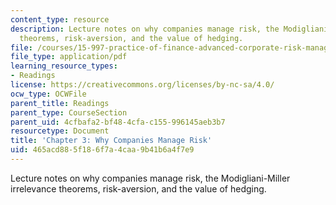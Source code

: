 ```yaml
---
content_type: resource
description: Lecture notes on why companies manage risk, the Modigliani-Miller irrelevance
  theorems, risk-aversion, and the value of hedging.
file: /courses/15-997-practice-of-finance-advanced-corporate-risk-management-spring-2009/465acd885f186f7a4caa9b41b6a4f7e9_MIT15_997s09_read03_ch03.pdf
file_type: application/pdf
learning_resource_types:
- Readings
license: https://creativecommons.org/licenses/by-nc-sa/4.0/
ocw_type: OCWFile
parent_title: Readings
parent_type: CourseSection
parent_uid: 4cfbafa2-bf48-4cfa-c155-996145aeb3b7
resourcetype: Document
title: 'Chapter 3: Why Companies Manage Risk'
uid: 465acd88-5f18-6f7a-4caa-9b41b6a4f7e9
---
```

Lecture notes on why companies manage risk, the Modigliani-Miller irrelevance theorems, risk-aversion, and the value of hedging.